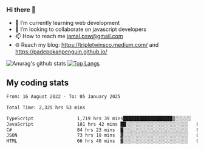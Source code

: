 ### Hi there 👋

<!--
**padepokanpenguin/padepokanpenguin** is a ✨ _special_ ✨ repository because its `README.md` (this file) appears on your GitHub profile.
-->

- 🌱 I’m currently learning  web development
- 👯 I’m looking to collaborate on javascript developers
- 📫 How to reach me jamal.psw@gmail.com
- 🌐 Reach my blog:
   https://tripletwinsco.medium.com/ and
   https://padepokanpenguin.github.io/

![Anurag's github stats](https://github-readme-stats.vercel.app/api?username=padepokanpenguin&count_private=true&disable_animations=false&show_icons=true&theme=default)
[![Top Langs](https://github-readme-stats.vercel.app/api/top-langs/?username=padepokanpenguin&theme=default&layout=compact)](https://github.com/padepokanpenguin)

## My coding stats

<!--START_SECTION:waka-->

```txt
From: 16 August 2022 - To: 05 January 2025

Total Time: 2,325 hrs 53 mins

TypeScript                1,719 hrs 39 mins██████████████████▒░░░░░░   73.94 %
JavaScript                181 hrs 42 mins ██░░░░░░░░░░░░░░░░░░░░░░░   07.81 %
C#                        84 hrs 23 mins  █░░░░░░░░░░░░░░░░░░░░░░░░   03.63 %
JSON                      73 hrs 18 mins  ▓░░░░░░░░░░░░░░░░░░░░░░░░   03.15 %
HTML                      66 hrs 40 mins  ▓░░░░░░░░░░░░░░░░░░░░░░░░   02.87 %
```

<!--END_SECTION:waka-->


